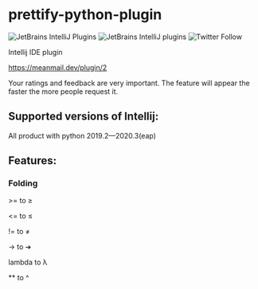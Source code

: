 # prettify-python-plugin
![JetBrains IntelliJ Plugins](https://img.shields.io/jetbrains/plugin/r/stars/12017?label=JetBrans%20Marketplace)
![JetBrains IntelliJ plugins](https://img.shields.io/jetbrains/plugin/d/12017)
![Twitter Follow](https://img.shields.io/twitter/follow/meanmaildev?style=social)

Intellij IDE plugin

https://meanmail.dev/plugin/2

Your ratings and feedback are very important. The feature will appear the faster the more people request it.

## Supported versions of Intellij:

All product with python 2019.2—2020.3(eap)

## Features:

### Folding

\>= to ≥

<= to ≤

!= to ≠

-> to ➔

lambda to λ

** to ^
